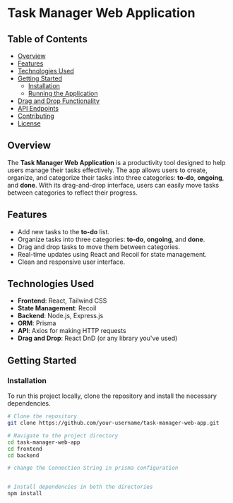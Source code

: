# Task Manager Web Application

## Table of Contents
- [Overview](#overview)
- [Features](#features)
- [Technologies Used](#technologies-used)
- [Getting Started](#getting-started)
  - [Installation](#installation)
  - [Running the Application](#running-the-application)
- [Drag and Drop Functionality](#drag-and-drop-functionality)
- [API Endpoints](#api-endpoints)
- [Contributing](#contributing)
- [License](#license)

## Overview
The **Task Manager Web Application** is a productivity tool designed to help users manage their tasks effectively. The app allows users to create, organize, and categorize their tasks into three categories: **to-do**, **ongoing**, and **done**. With its drag-and-drop interface, users can easily move tasks between categories to reflect their progress.

## Features
- Add new tasks to the **to-do** list.
- Organize tasks into three categories: **to-do**, **ongoing**, and **done**.
- Drag and drop tasks to move them between categories.
- Real-time updates using React and Recoil for state management.
- Clean and responsive user interface.

## Technologies Used
- **Frontend**: React, Tailwind CSS
- **State Management**: Recoil
- **Backend**: Node.js, Express.js
- **ORM**: Prisma
- **API**: Axios for making HTTP requests
- **Drag and Drop**: React DnD (or any library you've used)

## Getting Started

### Installation
To run this project locally, clone the repository and install the necessary dependencies.

```bash
# Clone the repository
git clone https://github.com/your-username/task-manager-web-app.git

# Navigate to the project directory
cd task-manager-web-app
cd frontend
cd backend

# change the Connection String in prisma configuration


# Install dependencies in both the directories
npm install

